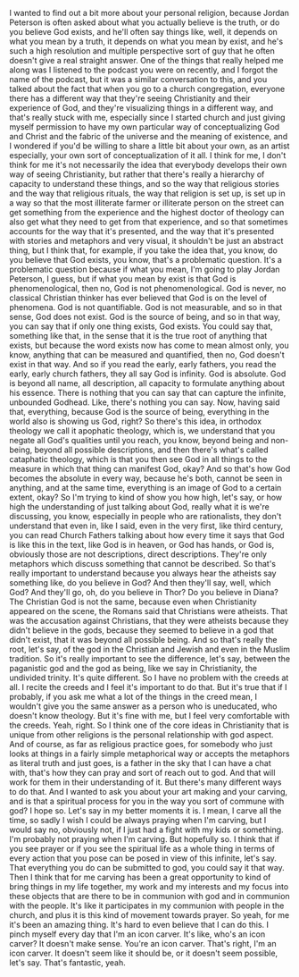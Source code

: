 I wanted to find out a bit more about your personal religion, because Jordan Peterson is often asked about what you actually believe is the truth, or do you believe God exists, and he'll often say things like, well, it depends on what you mean by a truth, it depends on what you mean by exist, and he's such a high resolution and multiple perspective sort of guy that he often doesn't give a real straight answer. One of the things that really helped me along was I listened to the podcast you were on recently, and I forgot the name of the podcast, but it was a similar conversation to this, and you talked about the fact that when you go to a church congregation, everyone there has a different way that they're seeing Christianity and their experience of God, and they're visualizing things in a different way, and that's really stuck with me, especially since I started church and just giving myself permission to have my own particular way of conceptualizing God and Christ and the fabric of the universe and the meaning of existence, and I wondered if you'd be willing to share a little bit about your own, as an artist especially, your own sort of conceptualization of it all. I think for me, I don't think for me it's not necessarily the idea that everybody develops their own way of seeing Christianity, but rather that there's really a hierarchy of capacity to understand these things, and so the way that religious stories and the way that religious rituals, the way that religion is set up, is set up in a way so that the most illiterate farmer or illiterate person on the street can get something from the experience and the highest doctor of theology can also get what they need to get from that experience, and so that sometimes accounts for the way that it's presented, and the way that it's presented with stories and metaphors and very visual, it shouldn't be just an abstract thing, but I think that, for example, if you take the idea that, you know, do you believe that God exists, you know, that's a problematic question. It's a problematic question because if what you mean, I'm going to play Jordan Peterson, I guess, but if what you mean by exist is that God is phenomenological, then no, God is not phenomenological. God is never, no classical Christian thinker has ever believed that God is on the level of phenomena. God is not quantifiable. God is not measurable, and so in that sense, God does not exist. God is the source of being, and so in that way, you can say that if only one thing exists, God exists. You could say that, something like that, in the sense that it is the true root of anything that exists, but because the word exists now has come to mean almost only, you know, anything that can be measured and quantified, then no, God doesn't exist in that way. And so if you read the early, early fathers, you read the early, early church fathers, they all say God is infinity. God is absolute. God is beyond all name, all description, all capacity to formulate anything about his essence. There is nothing that you can say that can capture the infinite, unbounded Godhead. Like, there's nothing you can say. Now, having said that, everything, because God is the source of being, everything in the world also is showing us God, right? So there's this idea, in orthodox theology we call it apophatic theology, which is, we understand that you negate all God's qualities until you reach, you know, beyond being and non-being, beyond all possible descriptions, and then there's what's called cataphatic theology, which is that you then see God in all things to the measure in which that thing can manifest God, okay? And so that's how God becomes the absolute in every way, because he's both, cannot be seen in anything, and at the same time, everything is an image of God to a certain extent, okay? So I'm trying to kind of show you how high, let's say, or how high the understanding of just talking about God, really what it is we're discussing, you know, especially in people who are rationalists, they don't understand that even in, like I said, even in the very first, like third century, you can read Church Fathers talking about how every time it says that God is like this in the text, like God is in heaven, or God has hands, or God is, obviously those are not descriptions, direct descriptions. They're only metaphors which discuss something that cannot be described. So that's really important to understand because you always hear the atheists say something like, do you believe in God? And then they'll say, well, which God? And they'll go, oh, do you believe in Thor? Do you believe in Diana? The Christian God is not the same, because even when Christianity appeared on the scene, the Romans said that Christians were atheists. That was the accusation against Christians, that they were atheists because they didn't believe in the gods, because they seemed to believe in a god that didn't exist, that it was beyond all possible being. And so that's really the root, let's say, of the god in the Christian and Jewish and even in the Muslim tradition. So it's really important to see the difference, let's say, between the paganistic god and the god as being, like we say in Christianity, the undivided trinity. It's quite different. So I have no problem with the creeds at all. I recite the creeds and I feel it's important to do that. But it's true that if I probably, if you ask me what a lot of the things in the creed mean, I wouldn't give you the same answer as a person who is uneducated, who doesn't know theology. But it's fine with me, but I feel very comfortable with the creeds. Yeah, right. So I think one of the core ideas in Christianity that is unique from other religions is the personal relationship with god aspect. And of course, as far as religious practice goes, for somebody who just looks at things in a fairly simple metaphorical way or accepts the metaphors as literal truth and just goes, is a father in the sky that I can have a chat with, that's how they can pray and sort of reach out to god. And that will work for them in their understanding of it. But there's many different ways to do that. And I wanted to ask you about your art making and your carving, and is that a spiritual process for you in the way you sort of commune with god? I hope so. Let's say in my better moments it is. I mean, I carve all the time, so sadly I wish I could be always praying when I'm carving, but I would say no, obviously not, if I just had a fight with my kids or something. I'm probably not praying when I'm carving. But hopefully so. I think that if you see prayer or if you see the spiritual life as a whole thing in terms of every action that you pose can be posed in view of this infinite, let's say. That everything you do can be submitted to god, you could say it that way. Then I think that for me carving has been a great opportunity to kind of bring things in my life together, my work and my interests and my focus into these objects that are there to be in communion with god and in communion with the people. It's like it participates in my communion with people in the church, and plus it is this kind of movement towards prayer. So yeah, for me it's been an amazing thing. It's hard to even believe that I can do this. I pinch myself every day that I'm an icon carver. It's like, who's an icon carver? It doesn't make sense. You're an icon carver. That's right, I'm an icon carver. It doesn't seem like it should be, or it doesn't seem possible, let's say. That's fantastic, yeah.
